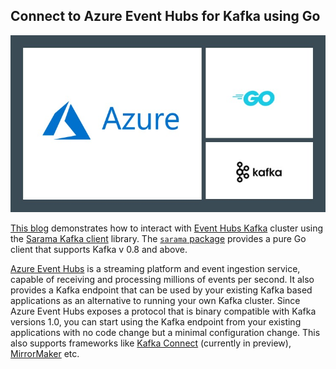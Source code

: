 ## Connect to Azure Event Hubs for Kafka using Go

![](azure-kafka-go.jpg)

[This blog](https://dev.to/azure/tutorial-connect-to-azure-event-hubs-for-kafka-using-go-203i) demonstrates how to interact with [Event Hubs Kafka](https://docs.microsoft.com/azure/event-hubs/event-hubs-for-kafka-ecosystem-overview?WT.mc_id=eventhubskafkagosarama-github-abhishgu) cluster using the [Sarama Kafka client](https://github.com/Shopify/sarama) library. The [`sarama` package](https://godoc.org/github.com/Shopify/sarama) provides a pure Go client that supports Kafka v 0.8 and above.

[Azure Event Hubs](https://docs.microsoft.com/azure/event-hubs/?WT.mc_id=eventhubskafkagosarama-github-abhishgu) is a streaming platform and event ingestion service, capable of receiving and processing millions of events per second. It also provides a Kafka endpoint that can be used by your existing Kafka based applications as an alternative to running your own Kafka cluster. Since Azure Event Hubs exposes a protocol that is binary compatible with Kafka versions 1.0, you can start using the Kafka endpoint from your existing applications with no code change but a minimal configuration change. This also supports frameworks like [Kafka Connect](https://kafka.apache.org/documentation/#connect) (currently in preview), [MirrorMaker](https://kafka.apache.org/documentation/#basic_ops_mirror_maker) etc.
